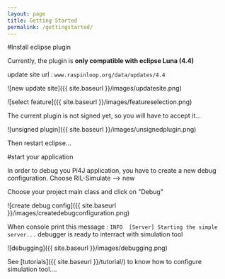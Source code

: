 ```yaml
---
layout: page
title: Getting Started
permalink: /gettingstarted/
---
```


#Install eclipse plugin

Currently, the plugin is **only compatible with eclipse Luna (4.4)**

update site url : `www.raspinloop.org/data/updates/4.4`

![new update site]({{ site.baseurl }}/images/updatesite.png)

![select feature]({{ site.baseurl }}/images/featureselection.png)

The current plugin is not signed yet, so you will have to accept it...

![unsigned plugin]({{ site.baseurl }}/images/unsignedplugin.png)

Then restart eclipse...

#start your application

In order to debug you Pi4J application, you have to create a new debug configuration.
Choose RIL-Simulate --> new 

Choose your project main class and click on "Debug"

![create debug config]({{ site.baseurl }}/images/createdebugconfiguration.png)

When console print this message : `INFO  [Server] Starting the simple server...` debugger is ready to interract with simulation tool

![debugging]({{ site.baseurl }}/images/debugging.png)



See [tutorials]({{ site.baseurl }}/tutorial/) to know how to configure simulation tool....

